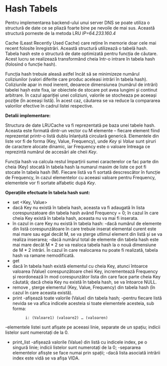Hash Tabels
=========
Pentru implementarea backend-ului unui server DNS se poate utiliza o structură de date ce se pliază foarte bine pe nevoile de mai sus. Această structură porneste de la metoda LRU
_IP=64.233.160.4_

Cache (Least Recently Used Cache) care reține în memorie doar cele mai recent folosite înregistrări. Această structură utilizează o tabelă hash.
Tabela hash este o structură de date optimizată pentru funcția de căutare. Acest lucru se
realizează transformând cheia într-o intrare în tabela hash (folosind o funcție hash). 

Funcția hash trebuie aleasă astfel încât să se minimizeze numărul coliziunilor (valori
diferite care produc aceleasi intrări în tabela hash). Coliziunile apar in mod inerent, deoarece
dimensiunea (numărul de intrări) tabelei hash este fixa, iar obiectele de stocare pot avea lungimi
și continut arbitrare.
În cazul apariției unei coliziuni, valorile se stocheaza pe aceeași poziție (în
aceeași listă). În acest caz, căutarea se va reduce la compararea valorilor efective în cadrul listei
respective. 


**Detalii implementare:**

Structura de date LRUCache va fi reprezentată pe baza unei tabele hash. Aceasta este
formată dintr-un vector cu M elemente – fiecare element fiind reprezentat printr-o listă dublu
înlanțuită circulară generică. Elementele din liste vor fi de forma (Key, Value, Frequency), unde
_Key_ și _Value_ sunt șiruri de caractere alocate dinamic, iar Frequency este o valoare întreaga ce
reprezintă numărul de accesări ale cheii _Key_. 

Funcția hash va calcula restul împarțirii sumei caracterelor ce fac parte din cheia (Key) stocată în tabela hash la numarul maxim de liste ce pot fi stocate în tabela hash (M). Fiecare listă va fi sortată descrescător în funcție de Frequency, în cazul elementelor cu aceeasi valoare pentru Frequency, elementele vor fi sortate alfabetic după _Key_. 

**Operațiile efectuate în tabela hash sunt:**
 * set <Key, Value>
* dacă Key nu există în tabela hash, aceasta va fi adaugată în lista corespunzatoare din
tabela hash având Frequency = 0; în cazul în care cheia Key există în tabela hash,
aceasta nu va mai fi inserata.
*  în cazul in care Key nu există în tabela hash:
     -dacă numărul de elemente din listă corespunzătoare în care trebuie inserat
elemental curent este mai mare sau egal decât M, se va șterge utlimul
element din listă și se va realiza inserarea;
     -dacă numărul total de elemente din tabela hash este mai mare decât M * 2 se
va realoca tabela hash la o nouă dimensiune de M * 2 intrări. În cazul în care
realocarea nu poate fi realizată, tabela hash va ramane nemodificată. 
*  get <Key >
* dacă în tabela hash există elementul cu cheia Key, atunci întoarce valoarea (Value)
corespunzătoare cheii Key, incrementează Frequency și reordonează în mod
corespunzător lista din care face parte cheia Key căutată; dacă cheia Key nu există în
tabela hash, se va întoarce NULL.
* remove <Key>, șterge elementul (Key, Value, Frequency) din tabela hash (în cazul în care aceasta există).
* print 
-afișează toate valorile (Value) din tabela hash;
-pentru fiecare listă nevida se va afica indicele acesteia si toate elementele acesteia, sub forma:
```
         i: (Valoare1) (valoare2) … (valoaren)
```
-elementele listei sunt afișate pe aceeasi linie, separate de un spațiu; indicii listelor sunt numerotați de la 0.
* print_list <index >
 -afișează valorile (Value) din listă cu indicele index, pe o singură linie; indicii listelor sunt numerotați de la 0;
-separarea elementelor afisște se face numai prin spații;
-dacă lista asociată intrării index este vidă se va afișa VIDA. 





